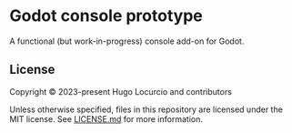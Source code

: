 # Godot console prototype

A functional (but work-in-progress) console add-on for Godot.

## License

Copyright © 2023-present Hugo Locurcio and contributors

Unless otherwise specified, files in this repository are licensed under the
MIT license. See [LICENSE.md](LICENSE.md) for more information.
